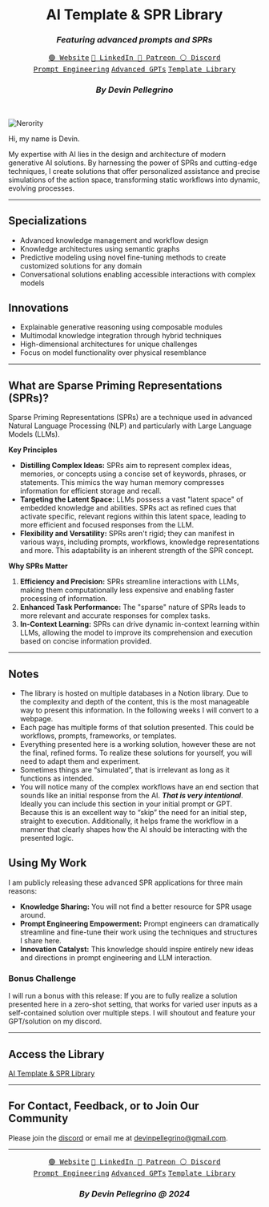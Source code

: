 <div align="center">
  <h1>AI Template & SPR Library</h1>
  <h3><i>Featuring advanced prompts and SPRs </i></h3>
  <a href="https://nerority.com"><kbd>🟢 Website</kbd></a>
  <a href="https://www.linkedin.com/in/devin-pellegrino-gt/"><kbd>🔵 LinkedIn </kbd></a>
  <a href="https://www.patreon.com/Nerority"><kbd> 🔴 Patreon </kbd></a>
  <a href="https://discord.gg/jBKjsqA6pb"><kbd> ⚪ Discord </kbd></a>
  <br>
  <a href="https://github.com/nerority/Prompt-Engineering-Mastery"><kbd>Prompt Engineering</kbd></a>
  <a href="https://github.com/nerority/Advanced-GPTs"><kbd>Advanced GPTs</kbd></a>
  <a href="https://github.com/nerority/AI-Library"><kbd>Template Library</kbd></a>
  <h3><i>By Devin Pellegrino</i></h3>
</div>

</br>

![Nerority](https://github.com/nerority/AI-Library/assets/80237923/360766a7-651f-40eb-a648-9fec9192cd38)


Hi, my name is Devin.

My expertise with AI lies in the design and architecture of modern generative AI solutions. By harnessing the power of SPRs and cutting-edge techniques, I create solutions that offer personalized assistance and precise simulations of the action space, transforming static workflows into dynamic, evolving processes.

---

## Specializations

- Advanced knowledge management and workflow design
- Knowledge architectures using semantic graphs
- Predictive modeling using novel fine-tuning methods to create customized solutions for any domain
- Conversational solutions enabling accessible interactions with complex models

## Innovations

- Explainable generative reasoning using composable modules
- Multimodal knowledge integration through hybrid techniques
- High-dimensional architectures for unique challenges
- Focus on model functionality over physical resemblance

---

## What are Sparse Priming Representations (SPRs)?

Sparse Priming Representations (SPRs) are a technique used in advanced Natural Language Processing (NLP) and particularly with Large Language Models (LLMs).

**Key Principles**

- **Distilling Complex Ideas:** SPRs aim to represent complex ideas, memories, or concepts using a concise set of keywords, phrases, or statements. This mimics the way human memory compresses information for efficient storage and recall.
- **Targeting the Latent Space:** LLMs possess a vast "latent space" of embedded knowledge and abilities. SPRs act as refined cues that activate specific, relevant regions within this latent space, leading to more efficient and focused responses from the LLM.
- **Flexibility and Versatility:** SPRs aren't rigid; they can manifest in various ways, including prompts, workflows, knowledge representations and more. This adaptability is an inherent strength of the SPR concept.

**Why SPRs Matter**

1. **Efficiency and Precision:** SPRs streamline interactions with LLMs, making them computationally less expensive and enabling faster processing of information.
2. **Enhanced Task Performance:** The "sparse" nature of SPRs leads to more relevant and accurate responses for complex tasks.
3. **In-Context Learning:** SPRs can drive dynamic in-context learning within LLMs, allowing the model to improve its comprehension and execution based on concise information provided.

---

## Notes

- The library is hosted on multiple databases in a Notion library. Due to the complexity and depth of the content, this is the most manageable way to present this information. In the following weeks I will convert to a webpage.
- Each page has multiple forms of that solution presented. This could be workflows, prompts, frameworks, or templates.
- Everything presented here is a working solution, however these are not the final, refined forms. To realize these solutions for yourself, you will need to adapt them and experiment.
- Sometimes things are “simulated”, that is irrelevant as long as it functions as intended.
- You will notice many of the complex workflows have an end section that sounds like an initial response from the AI. ***That is very intentional***. Ideally you can include this section in your initial prompt or GPT. Because this is an excellent way to “skip” the need for an initial step, straight to execution. Additionally, it helps frame the workflow in a manner that clearly shapes how the AI should be interacting with the presented logic.

## Using My Work

I am publicly releasing these advanced SPR applications for three main reasons:

- **Knowledge Sharing:** You will not find a better resource for SPR usage around.
- **Prompt Engineering Empowerment:** Prompt engineers can dramatically streamline and fine-tune their work using the techniques and structures I share here.
- **Innovation Catalyst:** This knowledge should inspire entirely new ideas and directions in prompt engineering and LLM interaction.

### Bonus Challenge

I will run a bonus with this release: If you are to fully realize a solution presented here in a zero-shot setting, that works for varied user inputs as a self-contained solution over multiple steps. I will shoutout and feature your GPT/solution on my discord.

---

## Access the Library

[AI Template & SPR Library](https://www.notion.so/AI-Template-SPR-Library-da42ca48c69d465c90a5182b1ddc0b62?pvs=21)

---

## For Contact, Feedback, or to Join Our Community

Please join the [discord](https://discord.gg/jBKjsqA6pb) or email me at devinpellegrino@gmail.com.

---

<div align="center">
  <a href="https://nerority.com"><kbd>🟢 Website</kbd></a>
  <a href="https://www.linkedin.com/in/devin-pellegrino-gt/"><kbd>🔵 LinkedIn </kbd></a>
  <a href="https://www.patreon.com/Nerority"><kbd> 🔴 Patreon </kbd></a>
  <a href="https://discord.gg/jBKjsqA6pb"><kbd> ⚪ Discord </kbd></a>
  <br>
  <a href="https://github.com/nerority/Prompt-Engineering-Mastery"><kbd>Prompt Engineering</kbd></a>
  <a href="https://github.com/nerority/Advanced-GPTs"><kbd>Advanced GPTs</kbd></a>
  <a href="https://github.com/nerority/AI-Library"><kbd>Template Library</kbd></a>
  <h3><i>By Devin Pellegrino @ 2024</i></h3>
</div>
